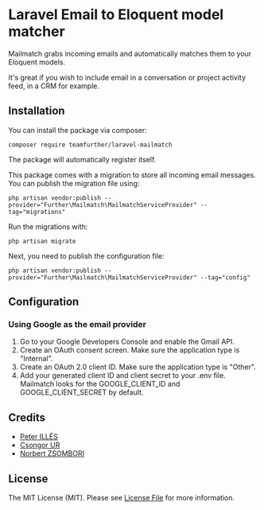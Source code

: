 # Laravel Email to Eloquent model matcher

Mailmatch grabs incoming emails and automatically matches them to your Eloquent models.

It's great if you wish to include email in a conversation or project activity feed, in a CRM for example.

## Installation

You can install the package via composer:

```composer require teamfurther/laravel-mailmatch```

The package will automatically register itself.

This package comes with a migration to store all incoming email messages. You can publish the migration file using:

```php artisan vendor:publish --provider="Further\Mailmatch\MailmatchServiceProvider" --tag="migrations"```

Run the migrations with:

```php artisan migrate```

Next, you need to publish the configuration file:

```php artisan vendor:publish --provider="Further\Mailmatch\MailmatchServiceProvider" --tag="config"```

## Configuration

### Using Google as the email provider

1. Go to your Google Developers Console and enable the Gmail API.
2. Create an OAuth consent screen. Make sure the application type is "Internal".
3. Create an OAuth 2.0 client ID. Make sure the application type is "Other".
4. Add your generated client ID and client secret to your .env file. Mailmatch looks for the GOOGLE_CLIENT_ID and GOOGLE_CLIENT_SECRET by default. 

## Credits

- [Peter ILLÉS](https://github.com/ilpet)
- [Csongor UR](https://github.com/csongorur)
- [Norbert ZSOMBORI](https://github.com/zsnorbi)

## License

The MIT License (MIT). Please see [License File](https://github.com/teamfurther/laravel-mailmatch/blob/master/LICENSE.md) for more information.